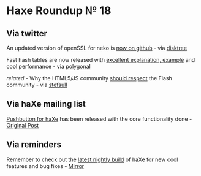 [_template]: ../templates/roundup.html
# Haxe Roundup № 18

## Via twitter
An updated version of openSSL for neko is [now on github][link 1] - via [disktree][link 2]

Fast hash tables are now released with [excellent explanation, example][link 3] and cool performance - via [polygonal][link 4]

*related* - Why the HTML5/JS community [should respect][link 5] the Flash community - via [stefsull][link 6]

## Via haXe mailing list
[Pushbutton for haXe][link 7] has been released with the core functionality done - [Original Post][link 8]

## Via reminders

Remember to check out the [latest nightly build][link 9] of haXe for new cool features and bug fixes - [Mirror][link 10]

[link 1]: https://github.com/tong/hxssl "openSSL for neko - Github"
[link 2]: http://www.twitter.com/disktree "@disktree"
[link 3]: http://lab.polygonal.de/2010/11/01/fast-hash-tables/ "Fast hash tables - Polygonal blog"
[link 4]: http://www.twitter.com/polygonal "@polygonal"
[link 5]: http://blog.millermedeiros.com/2010/11/why-the-html5js-community-should-respect-the-flash-community/ "Why the HTML5/JS community should respect the Flash community"
[link 6]: http://www.twitter.com/stefsull "@stefsull"
[link 7]: https://github.com/dionjwa/Hydrax "Pushbutton for haXe - Github source code"
[link 8]: http://haxe.1354130.n2.nabble.com/Pushbutton-for-haXe-td5709118.html#a5709118 "Pushbutton for haXe - haXe Mailing List"
[link 9]: http://haxe.cmt.tc/ "haXe nightly build - Location 1"
[link 10]: http://builds.haxer.be/ "haXe nightly build - Location 2"

